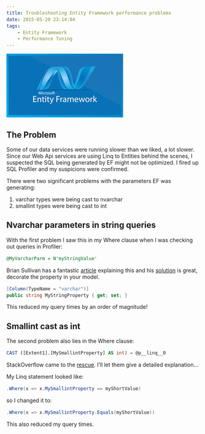 ```yaml
---
title: Troubleshooting Entity Framework performance problems
date: 2015-05-20 23:14:04
tags:
    - Entity Framework
    - Performance Tuning
---
```

![](/content/images/2015/ef.jpg)

## The Problem

Some of our data services were running slower than we liked, a lot slower.
Since our Web Api services are using Linq to Entities behind the scenes, I suspected the SQL being generated by EF might not be optimized.
I fired up SQL Profiler and my suspicions were confirmed.

There were two significant problems with the parameters EF was generating:

1. varchar types were being cast to nvarchar
2. smallint types were being cast to int

## Nvarchar parameters in string queries

With the first problem I saw this in my Where clause when I was checking out queries in Profiler:

```sql
@MyVarcharParm = N'myStringValue'
```

Brian Sullivan has a fantastic [article](http://www.sullivansoftdev.com/blog/2013/04/02/entity-framework-code-first-performance-issue-with-string-queries/) explaining this and his [solution](http://stackoverflow.com/questions/15767803/entity-framework-query-slow-but-same-sql-in-sqlquery-is-fast) is great, decorate the property in your model.

```csharp
[Column(TypeName = "varchar")]
public string MyStringProperty { get; set; }
```

This reduced my query times by an order of magnitude!

## Smallint cast as int

The second problem also lies in the Where clause:

```sql
CAST ([Extent1].[MySmallintProperty] AS int) = @p__linq__0
```

StackOverflow came to the [rescue](http://stackoverflow.com/questions/22149456/entity-framework-ridiculous-query-casting-smallint-to-int-for-comparison). I’ll let them give a detailed explanation…

My Linq statement looked like:
```csharp
.Where(x => x.MySmallintProperty == myShortValue)
```

so I changed it to:
```csharp
.Where(x => x.MySmallintProperty.Equals(myShortValue))
```
This also reduced my query times.